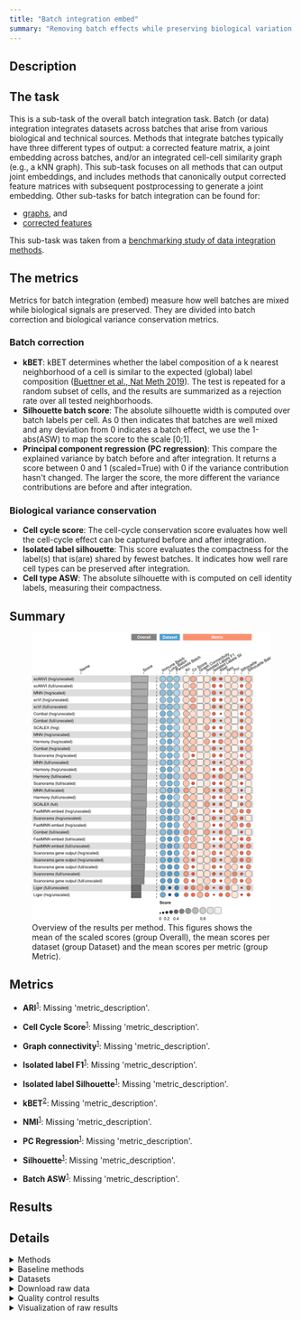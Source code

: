 ```yaml
---
title: "Batch integration embed"
summary: "Removing batch effects while preserving biological variation (embedding output)"
---
```


<script src="index_files/libs/htmlwidgets-1.5.4/htmlwidgets.js"></script>
<link href="index_files/libs/datatables-css-0.0.0/datatables-crosstalk.css" rel="stylesheet" />
<script src="index_files/libs/datatables-binding-0.25/datatables.js"></script>
<script src="index_files/libs/jquery-3.6.0/jquery-3.6.0.min.js"></script>
<link href="index_files/libs/dt-core-1.11.3/css/jquery.dataTables.min.css" rel="stylesheet" />
<link href="index_files/libs/dt-core-1.11.3/css/jquery.dataTables.extra.css" rel="stylesheet" />
<script src="index_files/libs/dt-core-1.11.3/js/jquery.dataTables.min.js"></script>
<link href="index_files/libs/dt-ext-select-1.11.3/css/select.dataTables.min.css" rel="stylesheet" />
<script src="index_files/libs/dt-ext-select-1.11.3/js/dataTables.select.min.js"></script>
<link href="index_files/libs/dt-ext-searchpanes-1.11.3/css/searchPanes.dataTables.min.css" rel="stylesheet" />
<script src="index_files/libs/dt-ext-searchpanes-1.11.3/js/dataTables.searchPanes.min.js"></script>
<script src="index_files/libs/jszip-1.11.3/jszip.min.js"></script>
<link href="index_files/libs/dt-ext-buttons-1.11.3/css/buttons.dataTables.min.css" rel="stylesheet" />
<script src="index_files/libs/dt-ext-buttons-1.11.3/js/dataTables.buttons.min.js"></script>
<script src="index_files/libs/dt-ext-buttons-1.11.3/js/buttons.html5.min.js"></script>
<script src="index_files/libs/dt-ext-buttons-1.11.3/js/buttons.colVis.min.js"></script>
<script src="index_files/libs/dt-ext-buttons-1.11.3/js/buttons.print.min.js"></script>
<link href="index_files/libs/crosstalk-1.2.0/css/crosstalk.min.css" rel="stylesheet" />
<script src="index_files/libs/crosstalk-1.2.0/js/crosstalk.min.js"></script>
<script src="index_files/libs/kePrint-0.0.1/kePrint.js"></script>
<link href="index_files/libs/lightable-0.0.1/lightable.css" rel="stylesheet" />


## Description

<!--- TODO: add links --->

## The task

This is a sub-task of the overall batch integration task. Batch (or data) integration
integrates datasets across batches that arise from various biological and technical
sources. Methods that integrate batches typically have three different types of output:
a corrected feature matrix, a joint embedding across batches, and/or an integrated
cell-cell similarity graph (e.g., a kNN graph). This sub-task focuses on all methods
that can output joint embeddings, and includes methods that canonically output corrected
feature matrices with subsequent postprocessing to generate a joint embedding. Other
sub-tasks for batch integration can be found for:

-   [graphs](../batch_integration_graph/), and
-   [corrected features](../batch_integration_features)

This sub-task was taken from a
[benchmarking study of data integration
methods](https://openproblems.bio/bibliography#luecken2022benchmarking).

## The metrics

Metrics for batch integration (embed) measure how well batches are mixed while
biological signals are preserved. They are divided into batch correction and biological
variance conservation metrics.

### Batch correction

-   **kBET**: kBET determines whether the label composition of a k nearest neighborhood of
    a cell is similar to the expected (global) label composition
    ([Buettner et al., Nat Meth 2019](https://openproblems.bio/bibliography#bttner2018test)).
    The test is repeated for a random subset of cells,
    and the results are summarized as a rejection rate over all tested neighborhoods.
-   **Silhouette batch score**: The absolute silhouette width is computed over batch
    labels per cell. As 0 then indicates that batches are well mixed and any deviation from
    0 indicates a batch effect, we use the 1-abs(ASW) to map the score to the scale \[0;1\].
-   **Principal component regression (PC regression)**: This compare the explained
    variance by batch before and after integration. It returns a score between 0 and 1
    (scaled=True) with 0 if the variance contribution hasn't changed. The larger the score,
    the more different the variance contributions are before and after integration.

### Biological variance conservation

-   **Cell cycle score**: The cell-cycle conservation score evaluates how well the
    cell-cycle effect can be captured before and after integration.
-   **Isolated label silhouette**: This score evaluates the compactness for the label(s)
    that is(are) shared by fewest batches. It indicates how well rare cell types can be
    preserved after integration.
-   **Cell type ASW**: The absolute silhouette with is computed on cell identity labels,
    measuring their compactness.

## Summary

<figure>
<img src="index.markdown_strict_files/figure-markdown_strict/summary-1.png" width="903" alt="Overview of the results per method. This figures shows the mean of the scaled scores (group Overall), the mean scores per dataset (group Dataset) and the mean scores per metric (group Metric)." />
<figcaption aria-hidden="true">Overview of the results per method. This figures shows the mean of the scaled scores (group Overall), the mean scores per dataset (group Dataset) and the mean scores per metric (group Metric).</figcaption>
</figure>

## Metrics

-   **ARI**<sup><a href="/bibliography#luecken2022benchmarking" target="_blank">1</a></sup>: Missing 'metric_description'.

<!-- -->

-   **Cell Cycle Score**<sup><a href="/bibliography#luecken2022benchmarking" target="_blank">1</a></sup>: Missing 'metric_description'.

<!-- -->

-   **Graph connectivity**<sup><a href="/bibliography#luecken2022benchmarking" target="_blank">1</a></sup>: Missing 'metric_description'.

<!-- -->

-   **Isolated label F1**<sup><a href="/bibliography#luecken2022benchmarking" target="_blank">1</a></sup>: Missing 'metric_description'.

<!-- -->

-   **Isolated label Silhouette**<sup><a href="/bibliography#luecken2022benchmarking" target="_blank">1</a></sup>: Missing 'metric_description'.

<!-- -->

-   **kBET**<sup><a href="/bibliography#bttner2018test" target="_blank">2</a></sup>: Missing 'metric_description'.

<!-- -->

-   **NMI**<sup><a href="/bibliography#luecken2022benchmarking" target="_blank">1</a></sup>: Missing 'metric_description'.

<!-- -->

-   **PC Regression**<sup><a href="/bibliography#luecken2022benchmarking" target="_blank">1</a></sup>: Missing 'metric_description'.

<!-- -->

-   **Silhouette**<sup><a href="/bibliography#luecken2022benchmarking" target="_blank">1</a></sup>: Missing 'metric_description'.

<!-- -->

-   **Batch ASW**<sup><a href="/bibliography#luecken2022benchmarking" target="_blank">1</a></sup>: Missing 'metric_description'.

## Results

<div id="htmlwidget-eb19fd07deb8d2f6ac2e" style="width:100%;height:auto;" class="datatables html-widget"></div>
<script type="application/json" data-for="htmlwidget-eb19fd07deb8d2f6ac2e">{"x":{"filter":"none","vertical":false,"extensions":["Select","SearchPanes","Buttons"],"caption":"<caption>Results table of the scores per method, dataset and metric (after scaling). Use the filters to make a custom subselection of methods and datasets. The \"Overall mean\" dataset is the mean value across all datasets.<\/caption>","data":[["MNN (hvg/scaled) <sup><a href=\"/bibliography#haghverdi2018batch\" target=\"_blank\">3<\/a><\/sup>","Harmony (hvg/unscaled) <sup><a href=\"/bibliography#korsunsky2019fast\" target=\"_blank\">4<\/a><\/sup>","Combat (hvg/unscaled) <sup><a href=\"/bibliography#hansen2012removing\" target=\"_blank\">5<\/a><\/sup>","SCALEX (hvg) <sup><a href=\"/bibliography#xiong2021online\" target=\"_blank\">6<\/a><\/sup>","Harmony (hvg/scaled) <sup><a href=\"/bibliography#korsunsky2019fast\" target=\"_blank\">4<\/a><\/sup>","Harmony (full/unscaled) <sup><a href=\"/bibliography#korsunsky2019fast\" target=\"_blank\">4<\/a><\/sup>","Combat (hvg/scaled) <sup><a href=\"/bibliography#hansen2012removing\" target=\"_blank\">5<\/a><\/sup>","Combat (full/unscaled) <sup><a href=\"/bibliography#hansen2012removing\" target=\"_blank\">5<\/a><\/sup>","MNN (hvg/unscaled) <sup><a href=\"/bibliography#haghverdi2018batch\" target=\"_blank\">3<\/a><\/sup>","scANVI (full/unscaled) <sup><a href=\"/bibliography#xu2021probabilistic\" target=\"_blank\">7<\/a><\/sup>","scVI (full/unscaled) <sup><a href=\"/bibliography#lopez2018deep\" target=\"_blank\">8<\/a><\/sup>","scANVI (hvg/unscaled) <sup><a href=\"/bibliography#xu2021probabilistic\" target=\"_blank\">7<\/a><\/sup>","Harmony (full/scaled) <sup><a href=\"/bibliography#korsunsky2019fast\" target=\"_blank\">4<\/a><\/sup>","scANVI (hvg/unscaled) <sup><a href=\"/bibliography#xu2021probabilistic\" target=\"_blank\">7<\/a><\/sup>","scVI (hvg/unscaled) <sup><a href=\"/bibliography#lopez2018deep\" target=\"_blank\">8<\/a><\/sup>","scANVI (hvg/unscaled) <sup><a href=\"/bibliography#xu2021probabilistic\" target=\"_blank\">7<\/a><\/sup>","scANVI (full/unscaled) <sup><a href=\"/bibliography#xu2021probabilistic\" target=\"_blank\">7<\/a><\/sup>","MNN (full/unscaled) <sup><a href=\"/bibliography#haghverdi2018batch\" target=\"_blank\">3<\/a><\/sup>","MNN (full/scaled) <sup><a href=\"/bibliography#haghverdi2018batch\" target=\"_blank\">3<\/a><\/sup>","Scanorama (hvg/scaled) <sup><a href=\"/bibliography#hie2019efficient\" target=\"_blank\">9<\/a><\/sup>","scANVI (full/unscaled) <sup><a href=\"/bibliography#xu2021probabilistic\" target=\"_blank\">7<\/a><\/sup>","MNN (hvg/scaled) <sup><a href=\"/bibliography#haghverdi2018batch\" target=\"_blank\">3<\/a><\/sup>","SCALEX (full) <sup><a href=\"/bibliography#xiong2021online\" target=\"_blank\">6<\/a><\/sup>","scANVI (hvg/unscaled) <sup><a href=\"/bibliography#xu2021probabilistic\" target=\"_blank\">7<\/a><\/sup>","scVI (hvg/unscaled) <sup><a href=\"/bibliography#lopez2018deep\" target=\"_blank\">8<\/a><\/sup>","scVI (hvg/unscaled) <sup><a href=\"/bibliography#lopez2018deep\" target=\"_blank\">8<\/a><\/sup>","scVI (full/unscaled) <sup><a href=\"/bibliography#lopez2018deep\" target=\"_blank\">8<\/a><\/sup>","Combat (hvg/unscaled) <sup><a href=\"/bibliography#hansen2012removing\" target=\"_blank\">5<\/a><\/sup>","scANVI (full/unscaled) <sup><a href=\"/bibliography#xu2021probabilistic\" target=\"_blank\">7<\/a><\/sup>","Combat (full/unscaled) <sup><a href=\"/bibliography#hansen2012removing\" target=\"_blank\">5<\/a><\/sup>","Scanorama (full/scaled) <sup><a href=\"/bibliography#hie2019efficient\" target=\"_blank\">9<\/a><\/sup>","SCALEX (hvg) <sup><a href=\"/bibliography#xiong2021online\" target=\"_blank\">6<\/a><\/sup>","Scanorama (hvg/scaled) <sup><a href=\"/bibliography#hie2019efficient\" target=\"_blank\">9<\/a><\/sup>","MNN (hvg/unscaled) <sup><a href=\"/bibliography#haghverdi2018batch\" target=\"_blank\">3<\/a><\/sup>","MNN (full/unscaled) <sup><a href=\"/bibliography#haghverdi2018batch\" target=\"_blank\">3<\/a><\/sup>","MNN (hvg/unscaled) <sup><a href=\"/bibliography#haghverdi2018batch\" target=\"_blank\">3<\/a><\/sup>","Scanorama (hvg/scaled) <sup><a href=\"/bibliography#hie2019efficient\" target=\"_blank\">9<\/a><\/sup>","Harmony (full/scaled) <sup><a href=\"/bibliography#korsunsky2019fast\" target=\"_blank\">4<\/a><\/sup>","Harmony (hvg/scaled) <sup><a href=\"/bibliography#korsunsky2019fast\" target=\"_blank\">4<\/a><\/sup>","scVI (full/unscaled) <sup><a href=\"/bibliography#lopez2018deep\" target=\"_blank\">8<\/a><\/sup>","Scanorama (hvg/unscaled) <sup><a href=\"/bibliography#hie2019efficient\" target=\"_blank\">9<\/a><\/sup>","MNN (hvg/scaled) <sup><a href=\"/bibliography#haghverdi2018batch\" target=\"_blank\">3<\/a><\/sup>","Harmony (hvg/scaled) <sup><a href=\"/bibliography#korsunsky2019fast\" target=\"_blank\">4<\/a><\/sup>","Combat (hvg/scaled) <sup><a href=\"/bibliography#hansen2012removing\" target=\"_blank\">5<\/a><\/sup>","FastMNN embed (hvg/unscaled) <sup><a href=\"/bibliography#lun2019fastmnn\" target=\"_blank\">10<\/a><\/sup>","MNN (full/unscaled) <sup><a href=\"/bibliography#haghverdi2018batch\" target=\"_blank\">3<\/a><\/sup>","Harmony (hvg/unscaled) <sup><a href=\"/bibliography#korsunsky2019fast\" target=\"_blank\">4<\/a><\/sup>","scVI (hvg/unscaled) <sup><a href=\"/bibliography#lopez2018deep\" target=\"_blank\">8<\/a><\/sup>","Combat (full/unscaled) <sup><a href=\"/bibliography#hansen2012removing\" target=\"_blank\">5<\/a><\/sup>","FastMNN embed (hvg/scaled) <sup><a href=\"/bibliography#lun2019fastmnn\" target=\"_blank\">10<\/a><\/sup>","Scanorama (full/scaled) <sup><a href=\"/bibliography#hie2019efficient\" target=\"_blank\">9<\/a><\/sup>","Combat (full/scaled) <sup><a href=\"/bibliography#hansen2012removing\" target=\"_blank\">5<\/a><\/sup>","Scanorama (full/scaled) <sup><a href=\"/bibliography#hie2019efficient\" target=\"_blank\">9<\/a><\/sup>","Harmony (full/scaled) <sup><a href=\"/bibliography#korsunsky2019fast\" target=\"_blank\">4<\/a><\/sup>","scVI (full/unscaled) <sup><a href=\"/bibliography#lopez2018deep\" target=\"_blank\">8<\/a><\/sup>","Combat (hvg/unscaled) <sup><a href=\"/bibliography#hansen2012removing\" target=\"_blank\">5<\/a><\/sup>","MNN (full/scaled) <sup><a href=\"/bibliography#haghverdi2018batch\" target=\"_blank\">3<\/a><\/sup>","FastMNN embed (hvg/unscaled) <sup><a href=\"/bibliography#lun2019fastmnn\" target=\"_blank\">10<\/a><\/sup>","SCALEX (hvg) <sup><a href=\"/bibliography#xiong2021online\" target=\"_blank\">6<\/a><\/sup>","Scanorama (hvg/scaled) <sup><a href=\"/bibliography#hie2019efficient\" target=\"_blank\">9<\/a><\/sup>","FastMNN embed (full/scaled) <sup><a href=\"/bibliography#lun2019fastmnn\" target=\"_blank\">10<\/a><\/sup>","Harmony (full/unscaled) <sup><a href=\"/bibliography#korsunsky2019fast\" target=\"_blank\">4<\/a><\/sup>","SCALEX (full) <sup><a href=\"/bibliography#xiong2021online\" target=\"_blank\">6<\/a><\/sup>","FastMNN embed (full/unscaled) <sup><a href=\"/bibliography#lun2019fastmnn\" target=\"_blank\">10<\/a><\/sup>","Combat (hvg/scaled) <sup><a href=\"/bibliography#hansen2012removing\" target=\"_blank\">5<\/a><\/sup>","Scanorama (hvg/unscaled) <sup><a href=\"/bibliography#hie2019efficient\" target=\"_blank\">9<\/a><\/sup>","Scanorama (full/scaled) <sup><a href=\"/bibliography#hie2019efficient\" target=\"_blank\">9<\/a><\/sup>","SCALEX (full) <sup><a href=\"/bibliography#xiong2021online\" target=\"_blank\">6<\/a><\/sup>","Combat (full/unscaled) <sup><a href=\"/bibliography#hansen2012removing\" target=\"_blank\">5<\/a><\/sup>","FastMNN embed (hvg/scaled) <sup><a href=\"/bibliography#lun2019fastmnn\" target=\"_blank\">10<\/a><\/sup>","MNN (full/scaled) <sup><a href=\"/bibliography#haghverdi2018batch\" target=\"_blank\">3<\/a><\/sup>","MNN (hvg/scaled) <sup><a href=\"/bibliography#haghverdi2018batch\" target=\"_blank\">3<\/a><\/sup>","Combat (hvg/unscaled) <sup><a href=\"/bibliography#hansen2012removing\" target=\"_blank\">5<\/a><\/sup>","Scanorama gene output (hvg/scaled) <sup><a href=\"/bibliography#hie2019efficient\" target=\"_blank\">9<\/a><\/sup>","SCALEX (hvg) <sup><a href=\"/bibliography#xiong2021online\" target=\"_blank\">6<\/a><\/sup>","FastMNN embed (hvg/unscaled) <sup><a href=\"/bibliography#lun2019fastmnn\" target=\"_blank\">10<\/a><\/sup>","Combat (hvg/scaled) <sup><a href=\"/bibliography#hansen2012removing\" target=\"_blank\">5<\/a><\/sup>","Scanorama gene output (hvg/scaled) <sup><a href=\"/bibliography#hie2019efficient\" target=\"_blank\">9<\/a><\/sup>","Scanorama (hvg/unscaled) <sup><a href=\"/bibliography#hie2019efficient\" target=\"_blank\">9<\/a><\/sup>","MNN (hvg/unscaled) <sup><a href=\"/bibliography#haghverdi2018batch\" target=\"_blank\">3<\/a><\/sup>","FastMNN embed (hvg/scaled) <sup><a href=\"/bibliography#lun2019fastmnn\" target=\"_blank\">10<\/a><\/sup>","MNN (full/unscaled) <sup><a href=\"/bibliography#haghverdi2018batch\" target=\"_blank\">3<\/a><\/sup>","Harmony (hvg/unscaled) <sup><a href=\"/bibliography#korsunsky2019fast\" target=\"_blank\">4<\/a><\/sup>","Combat (full/scaled) <sup><a href=\"/bibliography#hansen2012removing\" target=\"_blank\">5<\/a><\/sup>","FastMNN embed (full/scaled) <sup><a href=\"/bibliography#lun2019fastmnn\" target=\"_blank\">10<\/a><\/sup>","FastMNN embed (full/unscaled) <sup><a href=\"/bibliography#lun2019fastmnn\" target=\"_blank\">10<\/a><\/sup>","MNN (full/scaled) <sup><a href=\"/bibliography#haghverdi2018batch\" target=\"_blank\">3<\/a><\/sup>","Scanorama gene output (full/scaled) <sup><a href=\"/bibliography#hie2019efficient\" target=\"_blank\">9<\/a><\/sup>","Scanorama gene output (hvg/unscaled) <sup><a href=\"/bibliography#hie2019efficient\" target=\"_blank\">9<\/a><\/sup>","Harmony (hvg/unscaled) <sup><a href=\"/bibliography#korsunsky2019fast\" target=\"_blank\">4<\/a><\/sup>","Combat (full/scaled) <sup><a href=\"/bibliography#hansen2012removing\" target=\"_blank\">5<\/a><\/sup>","SCALEX (full) <sup><a href=\"/bibliography#xiong2021online\" target=\"_blank\">6<\/a><\/sup>","FastMNN embed (full/scaled) <sup><a href=\"/bibliography#lun2019fastmnn\" target=\"_blank\">10<\/a><\/sup>","FastMNN embed (full/unscaled) <sup><a href=\"/bibliography#lun2019fastmnn\" target=\"_blank\">10<\/a><\/sup>","Scanorama gene output (hvg/scaled) <sup><a href=\"/bibliography#hie2019efficient\" target=\"_blank\">9<\/a><\/sup>","Scanorama gene output (hvg/unscaled) <sup><a href=\"/bibliography#hie2019efficient\" target=\"_blank\">9<\/a><\/sup>","Harmony (full/unscaled) <sup><a href=\"/bibliography#korsunsky2019fast\" target=\"_blank\">4<\/a><\/sup>","Harmony (full/unscaled) <sup><a href=\"/bibliography#korsunsky2019fast\" target=\"_blank\">4<\/a><\/sup>","Liger (hvg/unscaled) <sup><a href=\"/bibliography#welch2019single\" target=\"_blank\">11<\/a><\/sup>","Combat (full/scaled) <sup><a href=\"/bibliography#hansen2012removing\" target=\"_blank\">5<\/a><\/sup>","Scanorama (full/unscaled) <sup><a href=\"/bibliography#hie2019efficient\" target=\"_blank\">9<\/a><\/sup>","Harmony (hvg/scaled) <sup><a href=\"/bibliography#korsunsky2019fast\" target=\"_blank\">4<\/a><\/sup>","Harmony (full/scaled) <sup><a href=\"/bibliography#korsunsky2019fast\" target=\"_blank\">4<\/a><\/sup>","Scanorama gene output (full/scaled) <sup><a href=\"/bibliography#hie2019efficient\" target=\"_blank\">9<\/a><\/sup>","Scanorama gene output (hvg/unscaled) <sup><a href=\"/bibliography#hie2019efficient\" target=\"_blank\">9<\/a><\/sup>","Scanorama gene output (full/scaled) <sup><a href=\"/bibliography#hie2019efficient\" target=\"_blank\">9<\/a><\/sup>","FastMNN embed (hvg/unscaled) <sup><a href=\"/bibliography#lun2019fastmnn\" target=\"_blank\">10<\/a><\/sup>","FastMNN embed (hvg/scaled) <sup><a href=\"/bibliography#lun2019fastmnn\" target=\"_blank\">10<\/a><\/sup>","Scanorama (hvg/unscaled) <sup><a href=\"/bibliography#hie2019efficient\" target=\"_blank\">9<\/a><\/sup>","Scanorama (full/unscaled) <sup><a href=\"/bibliography#hie2019efficient\" target=\"_blank\">9<\/a><\/sup>","Scanorama (full/unscaled) <sup><a href=\"/bibliography#hie2019efficient\" target=\"_blank\">9<\/a><\/sup>","Scanorama gene output (full/unscaled) <sup><a href=\"/bibliography#hie2019efficient\" target=\"_blank\">9<\/a><\/sup>","Scanorama gene output (full/unscaled) <sup><a href=\"/bibliography#hie2019efficient\" target=\"_blank\">9<\/a><\/sup>","Scanorama gene output (full/unscaled) <sup><a href=\"/bibliography#hie2019efficient\" target=\"_blank\">9<\/a><\/sup>","Scanorama gene output (full/unscaled) <sup><a href=\"/bibliography#hie2019efficient\" target=\"_blank\">9<\/a><\/sup>","FastMNN embed (full/unscaled) <sup><a href=\"/bibliography#lun2019fastmnn\" target=\"_blank\">10<\/a><\/sup>","FastMNN embed (full/scaled) <sup><a href=\"/bibliography#lun2019fastmnn\" target=\"_blank\">10<\/a><\/sup>","Scanorama (full/unscaled) <sup><a href=\"/bibliography#hie2019efficient\" target=\"_blank\">9<\/a><\/sup>","Scanorama gene output (full/scaled) <sup><a href=\"/bibliography#hie2019efficient\" target=\"_blank\">9<\/a><\/sup>","Scanorama gene output (hvg/scaled) <sup><a href=\"/bibliography#hie2019efficient\" target=\"_blank\">9<\/a><\/sup>","Scanorama gene output (hvg/unscaled) <sup><a href=\"/bibliography#hie2019efficient\" target=\"_blank\">9<\/a><\/sup>","Liger (full/unscaled) <sup><a href=\"/bibliography#welch2019single\" target=\"_blank\">11<\/a><\/sup>","Liger (full/unscaled) <sup><a href=\"/bibliography#welch2019single\" target=\"_blank\">11<\/a><\/sup>","Liger (hvg/unscaled) <sup><a href=\"/bibliography#welch2019single\" target=\"_blank\">11<\/a><\/sup>","Liger (hvg/unscaled) <sup><a href=\"/bibliography#welch2019single\" target=\"_blank\">11<\/a><\/sup>","Liger (full/unscaled) <sup><a href=\"/bibliography#welch2019single\" target=\"_blank\">11<\/a><\/sup>","Liger (full/unscaled) <sup><a href=\"/bibliography#welch2019single\" target=\"_blank\">11<\/a><\/sup>","Liger (hvg/unscaled) <sup><a href=\"/bibliography#welch2019single\" target=\"_blank\">11<\/a><\/sup>"],["Pancreas (by batch) <sup><a href=\"/bibliography#luecken2022benchmarking\" target=\"_blank\">1<\/a><\/sup>","Pancreas (by batch) <sup><a href=\"/bibliography#luecken2022benchmarking\" target=\"_blank\">1<\/a><\/sup>","Pancreas (by batch) <sup><a href=\"/bibliography#luecken2022benchmarking\" target=\"_blank\">1<\/a><\/sup>","Pancreas (by batch) <sup><a href=\"/bibliography#luecken2022benchmarking\" target=\"_blank\">1<\/a><\/sup>","Pancreas (by batch) <sup><a href=\"/bibliography#luecken2022benchmarking\" target=\"_blank\">1<\/a><\/sup>","Pancreas (by batch) <sup><a href=\"/bibliography#luecken2022benchmarking\" target=\"_blank\">1<\/a><\/sup>","Pancreas (by batch) <sup><a href=\"/bibliography#luecken2022benchmarking\" target=\"_blank\">1<\/a><\/sup>","Pancreas (by batch) <sup><a href=\"/bibliography#luecken2022benchmarking\" target=\"_blank\">1<\/a><\/sup>","Pancreas (by batch) <sup><a href=\"/bibliography#luecken2022benchmarking\" target=\"_blank\">1<\/a><\/sup>","Pancreas (by batch) <sup><a href=\"/bibliography#luecken2022benchmarking\" target=\"_blank\">1<\/a><\/sup>","Pancreas (by batch) <sup><a href=\"/bibliography#luecken2022benchmarking\" target=\"_blank\">1<\/a><\/sup>","Pancreas (by batch) <sup><a href=\"/bibliography#luecken2022benchmarking\" target=\"_blank\">1<\/a><\/sup>","Pancreas (by batch) <sup><a href=\"/bibliography#luecken2022benchmarking\" target=\"_blank\">1<\/a><\/sup>","Immune (by batch) <sup><a href=\"/bibliography#luecken2022benchmarking\" target=\"_blank\">1<\/a><\/sup>","Pancreas (by batch) <sup><a href=\"/bibliography#luecken2022benchmarking\" target=\"_blank\">1<\/a><\/sup>","Overall mean","Overall mean","Pancreas (by batch) <sup><a href=\"/bibliography#luecken2022benchmarking\" target=\"_blank\">1<\/a><\/sup>","Immune (by batch) <sup><a href=\"/bibliography#luecken2022benchmarking\" target=\"_blank\">1<\/a><\/sup>","Pancreas (by batch) <sup><a href=\"/bibliography#luecken2022benchmarking\" target=\"_blank\">1<\/a><\/sup>","Immune (by batch) <sup><a href=\"/bibliography#luecken2022benchmarking\" target=\"_blank\">1<\/a><\/sup>","Overall mean","Pancreas (by batch) <sup><a href=\"/bibliography#luecken2022benchmarking\" target=\"_blank\">1<\/a><\/sup>","Lung (Viera Braga et al.) <sup><a href=\"/bibliography#luecken2022benchmarking\" target=\"_blank\">1<\/a><\/sup>","Immune (by batch) <sup><a href=\"/bibliography#luecken2022benchmarking\" target=\"_blank\">1<\/a><\/sup>","Overall mean","Overall mean","Overall mean","Lung (Viera Braga et al.) <sup><a href=\"/bibliography#luecken2022benchmarking\" target=\"_blank\">1<\/a><\/sup>","Overall mean","Pancreas (by batch) <sup><a href=\"/bibliography#luecken2022benchmarking\" target=\"_blank\">1<\/a><\/sup>","Overall mean","Immune (by batch) <sup><a href=\"/bibliography#luecken2022benchmarking\" target=\"_blank\">1<\/a><\/sup>","Overall mean","Immune (by batch) <sup><a href=\"/bibliography#luecken2022benchmarking\" target=\"_blank\">1<\/a><\/sup>","Immune (by batch) <sup><a href=\"/bibliography#luecken2022benchmarking\" target=\"_blank\">1<\/a><\/sup>","Overall mean","Immune (by batch) <sup><a href=\"/bibliography#luecken2022benchmarking\" target=\"_blank\">1<\/a><\/sup>","Immune (by batch) <sup><a href=\"/bibliography#luecken2022benchmarking\" target=\"_blank\">1<\/a><\/sup>","Immune (by batch) <sup><a href=\"/bibliography#luecken2022benchmarking\" target=\"_blank\">1<\/a><\/sup>","Pancreas (by batch) <sup><a href=\"/bibliography#luecken2022benchmarking\" target=\"_blank\">1<\/a><\/sup>","Immune (by batch) <sup><a href=\"/bibliography#luecken2022benchmarking\" target=\"_blank\">1<\/a><\/sup>","Overall mean","Overall mean","Pancreas (by batch) <sup><a href=\"/bibliography#luecken2022benchmarking\" target=\"_blank\">1<\/a><\/sup>","Overall mean","Overall mean","Lung (Viera Braga et al.) <sup><a href=\"/bibliography#luecken2022benchmarking\" target=\"_blank\">1<\/a><\/sup>","Lung (Viera Braga et al.) <sup><a href=\"/bibliography#luecken2022benchmarking\" target=\"_blank\">1<\/a><\/sup>","Pancreas (by batch) <sup><a href=\"/bibliography#luecken2022benchmarking\" target=\"_blank\">1<\/a><\/sup>","Immune (by batch) <sup><a href=\"/bibliography#luecken2022benchmarking\" target=\"_blank\">1<\/a><\/sup>","Immune (by batch) <sup><a href=\"/bibliography#luecken2022benchmarking\" target=\"_blank\">1<\/a><\/sup>","Overall mean","Overall mean","Lung (Viera Braga et al.) <sup><a href=\"/bibliography#luecken2022benchmarking\" target=\"_blank\">1<\/a><\/sup>","Lung (Viera Braga et al.) <sup><a href=\"/bibliography#luecken2022benchmarking\" target=\"_blank\">1<\/a><\/sup>","Overall mean","Immune (by batch) <sup><a href=\"/bibliography#luecken2022benchmarking\" target=\"_blank\">1<\/a><\/sup>","Immune (by batch) <sup><a href=\"/bibliography#luecken2022benchmarking\" target=\"_blank\">1<\/a><\/sup>","Lung (Viera Braga et al.) <sup><a href=\"/bibliography#luecken2022benchmarking\" target=\"_blank\">1<\/a><\/sup>","Pancreas (by batch) <sup><a href=\"/bibliography#luecken2022benchmarking\" target=\"_blank\">1<\/a><\/sup>","Overall mean","Overall mean","Pancreas (by batch) <sup><a href=\"/bibliography#luecken2022benchmarking\" target=\"_blank\">1<\/a><\/sup>","Immune (by batch) <sup><a href=\"/bibliography#luecken2022benchmarking\" target=\"_blank\">1<\/a><\/sup>","Immune (by batch) <sup><a href=\"/bibliography#luecken2022benchmarking\" target=\"_blank\">1<\/a><\/sup>","Lung (Viera Braga et al.) <sup><a href=\"/bibliography#luecken2022benchmarking\" target=\"_blank\">1<\/a><\/sup>","Immune (by batch) <sup><a href=\"/bibliography#luecken2022benchmarking\" target=\"_blank\">1<\/a><\/sup>","Immune (by batch) <sup><a href=\"/bibliography#luecken2022benchmarking\" target=\"_blank\">1<\/a><\/sup>","Immune (by batch) <sup><a href=\"/bibliography#luecken2022benchmarking\" target=\"_blank\">1<\/a><\/sup>","Pancreas (by batch) <sup><a href=\"/bibliography#luecken2022benchmarking\" target=\"_blank\">1<\/a><\/sup>","Lung (Viera Braga et al.) <sup><a href=\"/bibliography#luecken2022benchmarking\" target=\"_blank\">1<\/a><\/sup>","Immune (by batch) <sup><a href=\"/bibliography#luecken2022benchmarking\" target=\"_blank\">1<\/a><\/sup>","Immune (by batch) <sup><a href=\"/bibliography#luecken2022benchmarking\" target=\"_blank\">1<\/a><\/sup>","Lung (Viera Braga et al.) <sup><a href=\"/bibliography#luecken2022benchmarking\" target=\"_blank\">1<\/a><\/sup>","Overall mean","Lung (Viera Braga et al.) <sup><a href=\"/bibliography#luecken2022benchmarking\" target=\"_blank\">1<\/a><\/sup>","Pancreas (by batch) <sup><a href=\"/bibliography#luecken2022benchmarking\" target=\"_blank\">1<\/a><\/sup>","Overall mean","Lung (Viera Braga et al.) <sup><a href=\"/bibliography#luecken2022benchmarking\" target=\"_blank\">1<\/a><\/sup>","Overall mean","Lung (Viera Braga et al.) <sup><a href=\"/bibliography#luecken2022benchmarking\" target=\"_blank\">1<\/a><\/sup>","Immune (by batch) <sup><a href=\"/bibliography#luecken2022benchmarking\" target=\"_blank\">1<\/a><\/sup>","Overall mean","Immune (by batch) <sup><a href=\"/bibliography#luecken2022benchmarking\" target=\"_blank\">1<\/a><\/sup>","Immune (by batch) <sup><a href=\"/bibliography#luecken2022benchmarking\" target=\"_blank\">1<\/a><\/sup>","Lung (Viera Braga et al.) <sup><a href=\"/bibliography#luecken2022benchmarking\" target=\"_blank\">1<\/a><\/sup>","Immune (by batch) <sup><a href=\"/bibliography#luecken2022benchmarking\" target=\"_blank\">1<\/a><\/sup>","Immune (by batch) <sup><a href=\"/bibliography#luecken2022benchmarking\" target=\"_blank\">1<\/a><\/sup>","Lung (Viera Braga et al.) <sup><a href=\"/bibliography#luecken2022benchmarking\" target=\"_blank\">1<\/a><\/sup>","Lung (Viera Braga et al.) <sup><a href=\"/bibliography#luecken2022benchmarking\" target=\"_blank\">1<\/a><\/sup>","Lung (Viera Braga et al.) <sup><a href=\"/bibliography#luecken2022benchmarking\" target=\"_blank\">1<\/a><\/sup>","Overall mean","Overall mean","Overall mean","Pancreas (by batch) <sup><a href=\"/bibliography#luecken2022benchmarking\" target=\"_blank\">1<\/a><\/sup>","Immune (by batch) <sup><a href=\"/bibliography#luecken2022benchmarking\" target=\"_blank\">1<\/a><\/sup>","Lung (Viera Braga et al.) <sup><a href=\"/bibliography#luecken2022benchmarking\" target=\"_blank\">1<\/a><\/sup>","Immune (by batch) <sup><a href=\"/bibliography#luecken2022benchmarking\" target=\"_blank\">1<\/a><\/sup>","Pancreas (by batch) <sup><a href=\"/bibliography#luecken2022benchmarking\" target=\"_blank\">1<\/a><\/sup>","Immune (by batch) <sup><a href=\"/bibliography#luecken2022benchmarking\" target=\"_blank\">1<\/a><\/sup>","Lung (Viera Braga et al.) <sup><a href=\"/bibliography#luecken2022benchmarking\" target=\"_blank\">1<\/a><\/sup>","Lung (Viera Braga et al.) <sup><a href=\"/bibliography#luecken2022benchmarking\" target=\"_blank\">1<\/a><\/sup>","Pancreas (by batch) <sup><a href=\"/bibliography#luecken2022benchmarking\" target=\"_blank\">1<\/a><\/sup>","Overall mean","Overall mean","Lung (Viera Braga et al.) <sup><a href=\"/bibliography#luecken2022benchmarking\" target=\"_blank\">1<\/a><\/sup>","Lung (Viera Braga et al.) <sup><a href=\"/bibliography#luecken2022benchmarking\" target=\"_blank\">1<\/a><\/sup>","Lung (Viera Braga et al.) <sup><a href=\"/bibliography#luecken2022benchmarking\" target=\"_blank\">1<\/a><\/sup>","Pancreas (by batch) <sup><a href=\"/bibliography#luecken2022benchmarking\" target=\"_blank\">1<\/a><\/sup>","Overall mean","Immune (by batch) <sup><a href=\"/bibliography#luecken2022benchmarking\" target=\"_blank\">1<\/a><\/sup>","Pancreas (by batch) <sup><a href=\"/bibliography#luecken2022benchmarking\" target=\"_blank\">1<\/a><\/sup>","Overall mean","Lung (Viera Braga et al.) <sup><a href=\"/bibliography#luecken2022benchmarking\" target=\"_blank\">1<\/a><\/sup>","Lung (Viera Braga et al.) <sup><a href=\"/bibliography#luecken2022benchmarking\" target=\"_blank\">1<\/a><\/sup>","Lung (Viera Braga et al.) <sup><a href=\"/bibliography#luecken2022benchmarking\" target=\"_blank\">1<\/a><\/sup>","Lung (Viera Braga et al.) <sup><a href=\"/bibliography#luecken2022benchmarking\" target=\"_blank\">1<\/a><\/sup>","Lung (Viera Braga et al.) <sup><a href=\"/bibliography#luecken2022benchmarking\" target=\"_blank\">1<\/a><\/sup>","Lung (Viera Braga et al.) <sup><a href=\"/bibliography#luecken2022benchmarking\" target=\"_blank\">1<\/a><\/sup>","Lung (Viera Braga et al.) <sup><a href=\"/bibliography#luecken2022benchmarking\" target=\"_blank\">1<\/a><\/sup>","Immune (by batch) <sup><a href=\"/bibliography#luecken2022benchmarking\" target=\"_blank\">1<\/a><\/sup>","Pancreas (by batch) <sup><a href=\"/bibliography#luecken2022benchmarking\" target=\"_blank\">1<\/a><\/sup>","Pancreas (by batch) <sup><a href=\"/bibliography#luecken2022benchmarking\" target=\"_blank\">1<\/a><\/sup>","Overall mean","Overall mean","Lung (Viera Braga et al.) <sup><a href=\"/bibliography#luecken2022benchmarking\" target=\"_blank\">1<\/a><\/sup>","Lung (Viera Braga et al.) <sup><a href=\"/bibliography#luecken2022benchmarking\" target=\"_blank\">1<\/a><\/sup>"],[0.734464982678824,0.730973327318309,0.723317087859757,0.715379908583824,0.711276831785602,0.705953399544799,0.700325907876176,0.697193685873383,0.691055413074358,0.685863522249728,0.684421488916046,0.674404867300346,0.673830728049357,0.66521925863068,0.663200410032387,0.66269149590905,0.661470413425389,0.659356073336674,0.658922840302805,0.65813093072789,0.656895099643961,0.654145283547515,0.65298094161128,0.648450361796125,0.646590889769178,0.644790561196927,0.644545475713785,0.643675966915002,0.641652618382478,0.640412050527007,0.63905261396819,0.63846613331031,0.638011256148796,0.637403042110338,0.63693470945773,0.636895935693803,0.635103593461056,0.634687500605162,0.634461231547165,0.634441843132027,0.633837274856405,0.631539316424537,0.631338256862265,0.629878745670483,0.629079815796164,0.625860276720631,0.625606201826906,0.624580383789216,0.624252247259325,0.621898103360152,0.621838898980088,0.620631786158113,0.620274457568906,0.617467119007737,0.614773095093281,0.613044933548786,0.610282944503018,0.609320814206298,0.609194699641564,0.609168593506481,0.605122633461462,0.604864885850299,0.604345284083228,0.601995949929392,0.601851879905973,0.600149625143987,0.599931859758441,0.599815182088082,0.599790218448313,0.598973215997484,0.59692378880679,0.596431551539184,0.594665879336464,0.592736658451114,0.590823791705542,0.590477164049004,0.587458449229299,0.587215710499461,0.587160861570191,0.584257777562854,0.583249257559305,0.581290047367489,0.579098642921534,0.578541400746984,0.576966275605061,0.576678422877335,0.575002204399459,0.570799282433946,0.569337490505156,0.566746635240874,0.565796019803235,0.560239728550323,0.559216528696631,0.558115645355504,0.557466822775682,0.556837152037956,0.55525955245178,0.553381705554317,0.550403228820348,0.549196396279602,0.54871361735432,0.54827670725403,0.543883128368692,0.536471291679574,0.535943905893783,0.533819783299796,0.533030862144549,0.528876453320278,0.52749568471018,0.524825020613293,0.522883075583268,0.517164896195355,0.5166531333304,0.51155389456494,0.500843654169065,0.495672563259785,0.495560677023371,0.495110588782189,0.494188775785868,0.492448099376473,0.481657075138235,0.476962363199126,0.437528944319078,0.396579603391852,0.386584920180454,0.384769037968418,0.239815806387052,0.212771928329162],[0.944672472869337,0.944862302606786,0.94473918300727,0.94085882613047,0.906352445433889,0.921464872406478,0.947563851121128,0.948391533530283,0.847379211580501,0.948528230587909,0.944755905866215,0.953607381695707,0.825748684789987,0.88478116106441,0.948467330175804,0.870061863279057,0.844060189300444,0.841934529798763,0.716797130917608,0.951688048552885,0.879092602975888,0.761012996583364,0.918524188888973,0.771797047077053,0.815365408763053,0.778747169883637,0.775768059576212,0.67557880626723,0.704559734337535,0.727164895313356,0.895731958293581,0.755500437438112,0.786759132612156,0.68455002423072,0.752089207017922,0.705399821036919,0.768243716915448,0.733474183924931,0.724791103945989,0.79341851608796,0.95801899722846,0.779657297888281,0.70478983628771,0.69106258565092,0.847790769104394,0.695375838266864,0.744158236175549,0.572408770712054,0.505736056862653,0.795588914892634,0.755212839539875,0.703681744808073,0.723484611657559,0.653293100988367,0.589129756774459,0.454368115328167,0.550254219388904,0.75733675738548,0.724034759415285,0.566283969581303,0.881727249465636,0.64201069867943,0.731240382090467,0.883678801250449,0.660005453189578,0.783482091320206,0.519509037139221,0.694008325462973,0.727367095547131,0.6929106943581,0.516719171401782,0.558709218992475,0.627629120466251,0.807507456588736,0.60160772676858,0.73833512463268,0.465618452642053,0.771385405495706,0.75890851397731,0.50087104007474,0.67827892918064,0.492103777983908,0.754084560117209,0.530285382356188,0.494136957336743,0.493609490868021,0.417246355847323,0.69785462320298,0.748155428709898,0.533527845802654,0.495083256381457,0.581188631919457,0.626371750956162,0.626288001603662,0.681135326042619,0.656625849598894,0.561830970745366,0.442736252886446,0.695146701799992,0.392091145879036,0.513116870340316,0.483225959483251,0.400656434250184,0.646192977855237,0.633135860916209,0.592310046061755,0.609877847408167,0.546337178291187,0.535224453383264,0.572868752570893,0.521973133411054,0.444995911127044,0.539925591607758,0.504378374154517,0.52821361972875,0.501575712692517,0.503251046066106,0.479933777321953,0.432882537127049,0.464513116043414,0.494626304439836,0.506483640130634,0.364896626237234,0.375610859062809,0.386072609661556,0.307738238594321,0.0518344494150957,0.0874602681218676],[0.901750726552764,0.870285545465374,0.866848216812791,0.740366530101996,0.690020335814179,0.724016107857782,0.68201856129094,0.589348805493592,0.848470153176507,0.616125373719962,0.621403568692003,0.451346320554139,0.482259159709137,0.681459001029351,0.418440930200373,0.605153471625509,0.626851128465082,0.554795778788605,0.867798888387881,0.066709092441404,0.73739805582484,0.6928796283482,0.646219105012792,0.682655093293037,0.676450207445571,0.577017217585576,0.583542092306615,0.82577894562022,0.527029955850443,0.708906464717986,0.0578868652479592,0.793982551514378,0.434185299854071,0.790399708185087,0.812746135290716,0.747203033395215,0.247273811121094,0.903382796186888,0.794567971827642,0.644167842336648,0.0730168208679176,0.632886700477335,0.726870315212902,0.676659660444769,0.652456656145838,0.716673341844248,0.79120219319856,0.636160515110782,0.800001151404051,0.652457097801246,0.448335944897817,0.792154542328256,0.247476780885511,0.628541412791547,0.485054865891194,0.75606727207506,0.777166196489602,0.74035483108862,0.784187780992617,0.240927041067806,0.351037624408859,0.734243388312432,0.676027984108481,0.351037366915296,0.770307251284399,0.42908272755471,0.236207532510757,0.76275289270655,0.737369437256315,0.740370902719101,0.666265840892965,0.544001458014501,0.854421347972808,0.42673581883976,0.85739334344852,0.735007603664378,0.577653168758967,0.072838019114397,0.264257296030022,0.775525937983538,0.735058946053997,0.782478111453424,0.685270941954254,0.62788327911253,0.907377896969668,0.907290309230002,0.797433860187959,0.455701105008931,0.385105937764573,0.818050092176052,0.623600384154233,0.619111954606102,0.645074842667047,0.644997721312535,0.253689464874421,0.0831473293947325,0.728927746889196,0.749786310190319,0.587896373572219,0.4678949108551,0.405332567477067,0.696022637996886,0.499982282478615,0.0399363690107862,0.256816011747091,0.236643756240259,0.812211323758677,0.812348837641645,0.29067233966744,0.0740368049321806,0.251059385016819,0.38900928613331,0.0966913392479413,0.264966836860929,0.309199885201536,0.676665487792308,0.676809006622613,0.273808782641208,0.21429379470106,0.261494556669105,0.302194768081967,0.614692916987384,0.451771612155627,0.269217206374964,0.340289323928827,0.396149684827299,0.121984525338887,0.163754391839297],[0.993094080858232,0.99218463314023,0.993749108345673,0.988444208457775,0.981602394738634,0.991585391804714,0.9940266594579,0.992064705915873,0.994109609223175,0.995097304331337,0.995854909414431,0.994735672477703,0.983365386053009,0.978582049561413,0.99474286991804,0.986611697650661,0.987192040640426,0.985711177233951,0.960509859344296,0.993000420825305,0.984088922694146,0.980224780526694,0.987654222922619,0.986517370912868,0.983817428378729,0.986548537316125,0.985456554967824,0.974605123227643,0.982389894895796,0.969354190314703,0.990741501664129,0.966597476979474,0.973982155223779,0.990847293412653,0.977091618758557,0.990614384918913,0.972019595380815,0.908548104749757,0.935654621710207,0.978840064475846,0.99351171581751,0.972431612281258,0.938347451708067,0.96828476336157,0.940050616324532,0.982782071279211,0.955792545191199,0.981085313651607,0.981218482676269,0.939873342276907,0.987413848289057,0.975601585524119,0.975264723779511,0.935540853689585,0.981674691013194,0.982041932118614,0.970357730175459,0.952103055687725,0.96201110916315,0.94907621009336,0.948517218119463,0.958061444914825,0.973792068389932,0.946276020406082,0.930002617532169,0.898278174606631,0.947638821385349,0.966509036990791,0.934779382351966,0.956287685675424,0.977666222741072,0.975148648440594,0.948024329218643,0.930046308365052,0.949337113317496,0.955222253090678,0.980825013094641,0.988161891399087,0.939702367956848,0.987817886095869,0.956662689263194,0.985543417845124,0.946504454131954,0.955414566168198,0.947324077443929,0.946363467914382,0.97289710844101,0.940135059047674,0.88572416872459,0.928688548301414,0.959017562730483,0.967212945256386,0.95590178786009,0.954951822168585,0.924275848149722,0.984230244683599,0.949819255209009,0.932779687730753,0.867600716217912,0.931624550249993,0.923432824427447,0.897785338675359,0.91470907026599,0.979439721051984,0.900460075932429,0.929372251799193,0.973513087259777,0.973827039837252,0.927317213446404,0.987188793038392,0.909175695853257,0.770736107418821,0.9814236347462,0.886853279848079,0.908400097379216,0.97221597818529,0.971864068016877,0.816905470093933,0.86854197529792,0.854619344685025,0.831425814389097,0.87463960991581,0.707116476414238,0.689346458008516,0.631671830249891,0.678527413000787,0.453826152672313,0.338068316523246],[0.95271321149167,0.92500180142878,0.9238534537433,0.819845972393693,0.802485698709409,0.822845973349574,0.954942839434636,0.88503161261468,0.926223722470198,0.9408711102082,0.938638734692675,0.950840941859582,0.925268496610397,0.853411691266493,0.939860412109,0.884532371662911,0.866177599945393,0.884695232967932,0.833602172956171,0.950032858536621,0.763458096901184,0.807415527376442,0.689047381391805,0.849344481862658,0.830346368995874,0.859638845713648,0.867340928012274,0.801417502487865,0.894203592726794,0.792016315803183,0.953923445647972,0.556316009829224,0.839496025498504,0.835232771138335,0.832464587661899,0.855198785624098,0.895924092325682,0.701200969394634,0.733502276977583,0.810827296305855,0.929174799061853,0.844770093749739,0.612384132438529,0.818830577790492,0.843892642767706,0.8073371460561,0.766384630631337,0.808709756036069,0.707179260850132,0.84367765900497,0.840289263258321,0.732588487220384,0.887494041729859,0.648671569212928,0.852556753038294,0.717520156618095,0.613521887465952,0.72385966348654,0.710765803099545,0.898243392941921,0.774091779139978,0.793092958213749,0.540436321917052,0.743586552263936,0.801422626916198,0.811080200851677,0.868269416283284,0.757943767344904,0.783838073944738,0.723594205651998,0.676080936458581,0.624763276887918,0.7628788971022,0.825754614124384,0.138336253994434,0.761358316021588,0.700126267020641,0.947661541337534,0.823113250469654,0.724275805320709,0.765385271761063,0.704851617538468,0.714220520777485,0.560149428255057,0.734540805660463,0.735160778715749,0.330882552983105,0.802537635956066,0.839360613316537,0.659931569687746,0.220924217093148,0.174317817014446,0.712998597860055,0.703836926221145,0.829576712581134,0.920123313436204,0.696314956101497,0.860117945190176,0.583708625574274,0.726935580451639,0.854840678727118,0.301164421628596,0.319545241633753,0.927524192415562,0.855473744099444,0.853254959376952,0.716322641810519,0.72888395062622,0.72908475149543,0.847581978683432,0.85544980402674,0.851529725472826,0.793089526205022,0.786009370948885,0.713408861168807,0.632763447683751,0.630363208779723,0.863926754669669,0.829703049759229,0.715313982281486,0.806937305545592,0.433774956274768,0.575366935343236,0.61164455281061,0.433188634797041,0.38239887992837,0.138054748167108,0.104212726006239],[0.486684609291051,0.393472325925166,0.357749490443112,0.33200152440938,0.380769810122417,0.298211668766207,0.318390337277022,0.351667792215524,0.415837263539194,0.380980092693571,0.361832227898043,0.434195412857072,0.345237803313214,0.344673297548458,0.398044052578502,0.362937658026316,0.332626974275734,0.328717766588644,0.175771666938846,0.493521206419021,0.30438247992034,0.358712972206864,0.192701089083015,0.309944263673419,0.324225389622269,0.333706859809243,0.304879604391506,0.283452722275468,0.31251835021329,0.260393992392366,0.363837086252509,0.252720694768726,0.253443228552729,0.337093871748516,0.236694601503542,0.311386086659777,0.32366126406837,0.152624453830011,0.204534416403986,0.297873208731131,0.38444564353281,0.260861355338593,0.252405264192323,0.317535790586488,0.28704902963514,0.237440326520596,0.212328196064783,0.278851137226959,0.247180272358716,0.287053545768105,0.220627516327107,0.182131887357428,0.276195305942506,0.255388855228985,0.254933376545344,0.276377712449868,0.1784013453322,0.225790660979058,0.200239768089273,0.22401935723336,0.226968034680576,0.276526621406619,0.186602383270534,0.226967496223309,0.262376213454899,0.274997623098338,0.244121315247901,0.18865561311033,0.182333912602859,0.225789596919112,0.186528488364187,0.328592951990949,0.216230963933424,0.280246633667337,0.225920791807523,0.180280147841279,0.371840821027543,0.603710143020276,0.316418473751077,0.284058265046575,0.180263766915631,0.146908611469604,0.15508162200861,0.115080869720498,0.208168539667431,0.208173794560754,0.172903880693566,0.211408334098577,0.331253560778212,0.0884306402605746,0.103007965925524,0.178450447618259,0.14302367768593,0.142945356969269,0.421195942186954,0.4766334609543,0.169495743528653,0.361872451924996,-0.0555625656594965,0.0601027558785426,0.291949048862216,0.171911566050565,0.268304308543731,0.425496828708466,0.419666697578711,0.338694661984989,0.0280007529096402,0.0279481580596747,0.289812154622084,0.296846017052004,0.273687605600821,0.270723954722837,0.374344070564143,0.354572849731435,0.418650523907325,-0.00630521987625679,-0.00606554129021689,0.232267750888244,0.379178823147923,0.37963104987325,0.451113071003619,-0.160948745879481,0.0663173705340122,-0.0169444767531457,0.0286493561916122,0.0246732927383083,0.168651253560394,0.158455110987479],[0.137401776614535,0.450375112129466,0.11366856496693,0.272379322261399,0.545915628026626,0.453935076260768,0.19154418958629,0.141381119474914,0.140892172603972,0.256487196622687,0.267599642386762,0.288143527215377,0.465815990407034,0.219886875826954,0.292364671396763,0.233975741452336,0.234185136037863,0.168749210902747,0.268713834620285,0.26825214483729,0.238324381061802,0.12113668576618,0.267700677528949,0.193896821314677,0.230021149216436,0.248069267702046,0.237087294246975,0.0641259840977566,0.207743830429101,0.0870448215739912,0.234248356450564,0.22195287936055,0.317987603542237,0.113943930943457,0.137880841006885,0.144853477303197,0.258744823288944,0.3446608276611,0.350265879857828,0.233526900162801,0.216158525377148,0.139762784938467,0.450788030073077,0.101460683197883,0.377452516735645,0.127686145156005,0.293265083932516,0.22182198249294,0.0787811041236199,0.372121081106011,0.23684635364918,0.133194358438294,0.211182309720826,0.415661568054081,0.210135340191363,0.0554622665746601,0.291104467561212,0.258428534294108,0.080168641895698,0.189994721487304,0.334980403261081,0.230820953746667,0.225074570307435,0.332636643246543,0.0509025820732843,0.191352696433739,0.162452219062733,0.104772884145004,0.0409722411234392,0.257925402921606,0.413840674062877,0.0862454957455393,0.0232471207516796,0.186178034098072,0.313310673924552,0.261620148319814,0.0619352779340734,0.255396782356776,0.168134166537761,0.0560861429232029,0.261274048537743,0.0764283835583819,0.12754724039068,0.292392423369655,0.328347901358385,0.32626580535703,0.190758894000475,0.190111321385988,0.135618638841349,0.301872899277402,0.252787505086849,0.302750149248352,0.272586752634742,0.269708044242726,0.187118911617587,0.192353895080484,0.120643241233498,0.117884543745736,0.510159754148173,0.491195406583823,0.155371672760824,0.456182582334776,0.436507886094109,0.2142998699934,0.127313455695248,0.166662843880539,0.14897939392969,0.153775661585611,0.0968912778023966,0.198693889773321,0.146979757359473,0.19269416105351,0.169159489567978,0.14304644852159,0.0672856949432817,0.150221684124606,0.154431953284762,0.0868737095442742,0.0955773402622279,0.119781918397913,0.0539678331639115,0.424915494785992,0.24362897953149,0.273441250850579,0.329957412249675,0.263936291644773,0.123264400616838,0.206271231750274],[0.913736721444455,0.916788317842788,0.909118202422907,0.907637920984551,0.872903704541684,0.879474094903539,0.918467252614494,0.918915773832894,0.879387898038321,0.920711150647297,0.912835726447092,0.924331759058567,0.81103430918235,0.851861884338287,0.916827007503299,0.868232417198385,0.854061925133258,0.867709097358313,0.77795636867426,0.922612167454816,0.839844823901407,0.812171573052183,0.863578772854878,0.8285036081983,0.802160250592844,0.820619714666008,0.818287541609666,0.787676560256595,0.80162980085107,0.801116918523248,0.874302427426192,0.81913377906504,0.824078023578023,0.803212760792585,0.806874495367017,0.790377456885136,0.824977350681918,0.747111682880718,0.756086148682041,0.793230448497338,0.931968625351786,0.806725399170084,0.752652495958579,0.793934830995803,0.84367982129855,0.799418732967489,0.78887949099811,0.742871885901881,0.712597278722015,0.829794775250862,0.794328181878673,0.746642173674841,0.794635251738177,0.70469982819629,0.748796449884569,0.713795467572428,0.648770444340309,0.801422358473286,0.772637708717747,0.728241861012914,0.830773616620248,0.754214210614398,0.78035112549329,0.832667683457442,0.752726620756433,0.828455437782578,0.715275145909667,0.735536997158463,0.771837703014835,0.758934878511389,0.540767591292414,0.71605259854201,0.740116010774451,0.784234147829873,0.777125707492821,0.788155530800062,0.710610619616481,0.844023786020651,0.83496745817642,0.739872927454296,0.77076106502544,0.723672606177137,0.773081011927317,0.615587912117112,0.666090321579083,0.666504915891309,0.627587373054253,0.740627383808473,0.790540450739204,0.676769143224227,0.633201156964893,0.741937606466528,0.731161442641017,0.73347064886146,0.771019130995147,0.830010524682812,0.715654749794174,0.667513787145481,0.742581547238347,0.466920405711604,0.707004481221146,0.628967634652012,0.555953492525803,0.743444717144312,0.780868444656884,0.715229196046797,0.719364412628351,0.723553541314068,0.744478311394895,0.764383236061716,0.730380187709873,0.704230463851313,0.747935858483563,0.724431272649913,0.721127495614862,0.701239347235629,0.696620389723719,0.719752845846758,0.661615487187605,0.684799459134918,0.722054358548637,0.65953839627852,0.359178780555639,0.37617751187273,0.438772873257643,0.403419745448742,0.191542059512066,0.197559560661851],[0.840890553658763,0.739351015314732,0.999956538877201,0.998758036760544,0.885072749069541,0.917085619969484,1,0.999975761304869,0.670455490895285,0.887331140021786,0.89839131409157,0.79072089375738,0.967890912765062,0.913969822376352,0.803510039214333,0.81356284884291,0.894223313462588,0.850978614892259,0.958595649932516,0.816323162973239,0.918614971416696,0.87156341026535,0.999944601387756,0.735997830394999,0.932181967615628,0.872394566683944,0.920179565918511,0.999967693830735,0.876723828949283,0.999963384869376,0.864612562334035,0.998365930066214,0.912495134897442,0.688802201286545,0.882350639782649,0.864685240571184,0.872439134702431,0.963229935282504,0.939250153423055,0.936025116621954,0.570257622829908,0.924623174871154,0.864411269834838,1.00000000001702,0.700172692010646,0.813175862521434,0.726716916275736,0.881491693221873,0.999917886250946,0.700158701929697,0.937511531023027,1,0.896830258803086,0.944963872745306,0.92612226704201,0.999954814857591,0.964584338202774,0.859895326509336,0.9991425288181,0.888499106236611,0.864227563002742,0.730795669815922,0.999756070588524,0.864218833253957,1,0.802287256049989,0.888366683052195,0.999832434941393,0.999996507052313,0.859896970912901,0.980086905959938,0.849176502266133,0.999991727757413,0.897562084921566,0.997197224619998,0.670909166846339,1.00000000005107,0.734894209566944,0.555805894737755,0.531265872393167,0.670869836653007,0.706198332889394,0.881848823599817,0.9999999995039,0.811122563572559,0.811130150883384,0.955070458715869,0.927425520775509,0.800548413826046,0.55895090991266,0.999999998511699,0.999491175436425,0.770900238962974,0.770901813242711,0.74725985286521,0.532528376316001,0.939624512456584,0.335676877021699,0.93324102085434,1,0.691766893690585,0.768910907011918,0.903770770188352,0.765019715766358,0.548121505683418,0.813808437333337,0.452659482019035,0.452553837116422,0.294872805333369,0.466578213599424,0.460650536871882,0.644431089417753,0.591234770426832,0.558391491176911,0.43950861368615,0.63735645559079,0.637350590313622,0.223606503325637,0.748980075458143,0.609323264107118,0.311287726908207,0.945027501802242,0.945233275685119,0.880277085881622,0.879221071133432,0.912731400326835,0.847933423493144,0.824145106664334],[0.316841174854693,0.364812686533266,0.305408009620933,0.362495664080346,0.374607710730685,0.249651810112034,0.316817207151184,0.286138658006913,0.331550580405557,0.250027178866944,0.230965241142414,0.274291514024319,0.259603236797455,0.317056701335223,0.233053354238435,0.30580578020623,0.269740195478754,0.271575911975145,0.197346352742461,0.322876387332001,0.290219905422491,0.280524462053419,0.259204935816314,0.326069125259147,0.230604272091577,0.227274568601787,0.223738778824638,0.260658612161774,0.268973502146826,0.245976780018299,0.223241203990151,0.297186547366893,0.23120865256488,0.298724830634872,0.256241827593061,0.271538646287466,0.265167066505563,0.229986069633169,0.220054243634632,0.227684057229411,0.302455099076628,0.256975586959448,0.271859826165856,0.273019321901907,0.565224978003634,0.254907399078035,0.278331321317943,0.218166079475347,0.25007915463372,0.565224817877067,0.213246339981421,0.17726578854943,0.217010644048643,0.217939181805681,0.212567038102087,0.256161438402294,0.142677095383302,0.274506439136469,0.253514309596624,0.241416159619807,0.502735164707554,0.189591117845521,0.238120110741861,0.502734782454666,0.237493164761595,0.262595084599029,0.214544388174358,0.225844918644367,0.201712527414266,0.274506928475147,0.0779210971087144,0.267756624346115,0.220406388462094,0.287128623137672,0.275549668423708,0.378112560049633,0.264747593792942,0.389429577979783,0.27592831500472,0.293085265211593,0.378103411321257,0.236904457665898,0.223198046264134,0.154341034652554,0.168711472895943,0.168723541984229,0.152763836298731,0.232872467900184,0.305048327150057,0.246983231156428,0.185768131014314,0.229310477764902,0.28487706803791,0.284878503767411,0.314346251391029,0.365307462331388,0.183334341919729,0.135787201504799,0.231962104350204,0.0999891843939183,0.215112506271215,0.220917524132249,0.164228238986421,0.220852345625161,0.32099687945637,0.214425265048531,0.294606263008796,0.294578487611556,0.262734761338502,0.213327239922064,0.205009490104155,0.225826810674804,0.298843364194121,0.267903745193885,0.27904106071273,0.183177186863337,0.183184566510233,0.186588724119185,0.189550981620248,0.266480553055632,0.292634848887665,0.16064662074636,0.119475023284267,0.122282929120677,0.121319755490008,0.0947635791966695,0.00416909355938178,0.00971423299914391],[0.856864499152742,0.712599532796505,0.81808011035745,0.791011080258086,0.673037840668953,0.80126338001741,0.679488180828163,0.859021096344285,0.85624802881087,0.662476444797584,0.671937618529252,0.681835249503613,0.672083300865924,0.606510101959858,0.686693432989319,0.696041109146187,0.705585631514347,0.838693412860379,0.832136478513726,0.796293817906322,0.613526756320813,0.855810799296454,0.705234441225702,0.79977797597509,0.640736454969797,0.743888864007253,0.729174337283625,0.763497718924736,0.840753693424644,0.812182741743562,0.93200073237481,0.722905026714491,0.806477305164137,0.831223028730617,0.674913140595047,0.687702424256125,0.922585079620293,0.662655982507912,0.685905499008684,0.628824980871331,0.979364899420028,0.696699158571011,0.738873946750774,0.657999242757972,0.233028435935549,0.823805903516326,0.699003404483324,0.904236704062642,0.959831824711127,0.233031097694021,0.784577170956401,0.76305729368031,0.973170647383386,0.7699709473646,0.886760412450291,0.918700159491079,0.965991720690465,0.499510515022365,0.6052445866276,1.16498411579042,0.336167681208478,0.739291794953424,0.692051823924708,0.336155319822244,0.553282269091178,0.71988495914297,1.20293403881895,0.562294950376049,0.617695304175273,0.49951489383006,0.93336095978537,1.01386874016561,0.553712886925678,0.501972862938684,0.772459413257787,0.435770789223585,0.741227278354576,0.264655748703453,0.934372879060339,0.949718633124854,0.435834610881075,0.95781115709355,0.530149208043879,0.934279112214143,0.503842219566407,0.503561973368492,1.1324777237723,0.50931937315508,0.472019365201097,0.854261472609586,1.18457002016975,0.808626080172373,0.449269127660384,0.449177615165538,0.445050787053001,0.527411063901151,0.486950006640099,0.929661998202762,0.407298010107513,0.855210022792366,0.72920862976527,0.857678500574684,0.975173558719965,0.402506179224474,0.516586383172023,0.477796415225608,0.574773416712841,0.574957841119143,1.10386877861802,0.826745280499502,0.874465159878602,0.677471452081332,0.573883688260438,0.624985276563254,0.623600689347993,0.507815552305878,0.507797482206267,1.06744156937103,0.521563693297271,0.568523749516867,0.55032872041382,0.310853240949028,0.542304363449915,0.384742656689161,0.276706334844854,0.383351853978078,0.29689795753529,0.0380783377378867],[2772,3272,2425,3590,2209,2401,2149,2220,2453,12398,14347,9969,2231,11299,11540,10659,12298.6666666667,7390,8509,2592,10789,2430.66666666667,10595,10709,11619,10802.6666666667,12858.3333333333,1788.66666666667,13709,2133.66666666667,2739,3040.33333333333,2464,2854.66666666667,30050,2492,2435,3429,1630,10360,2501,2551,1706,1769.66666666667,2300,17563.3333333333,2773.66666666667,9249,2050,2252,5810,2252,3813.66666666667,2326.33333333333,13868,1380,9022.33333333333,1719,2881,2249,2622,1816.66666666667,9954,2493,1659,2441,2892,4840,2131,1639,7198,1969,1561,2702,2650,1783,1501,2252,2394.33333333333,3619,1797.33333333333,15250,1500,2314.33333333333,2249,1889,11360,5800,2101,3549,2361,14427,2464.33333333333,2013.66666666667,2138,2170,1679,1370,3752,2330,5800,1279,1319,2402,1916.66666666667,4660.33333333333,1330,1501,2241,2630,4970,5170,2810,3013,1059,1659,2522,6480,5779,1460,1479,19729,16589,3752,4074.66666666667,16989,14649,4720],[593,397.5,281.6,2051.8,281.2,449.7,707.4,565.8,976.4,2600.3,2660.1,2330.2,664.9,2255.8,2333.9,2328.2,2624.8,2549.7,2530.2,309,2658.4,1111.03333333333,2497.7,2398.6,2366.9,2359,2658.76666666667,413.266666666667,2615.7,723.366666666667,1127.9,1521.3,448.6,945.366666666667,1142.7,1216.2,429.5,455.6,502.6,2699.2,329.1,1182.6,432.6,526.8,90.5,2798.26666666667,512.933333333333,2376.2,873.7,99.6,1125.3,482.9,1222.2,728.8,2617,436.4,2929.46666666667,104.7,1121.7,530.9,93.4,563.433333333333,2126.56666666667,95.6,478.2,675.5,1413.4,1429.4,730.6,113.6,2789.5,1557.5,521.8,508.1,1390.4,100.533333333333,394.8,692,567.566666666667,643.5,105.633333333333,4702.4,629.4,540.9,101,111.2,3468.7,1268.5,323.9,511.9,581.3,2452.6,98.4333333333333,103.1,638.7,931.3,786,454.6,102.1,558.5,1704.9,514,1065.9,1270.9,680.9,1279.66666666667,106.4,103.7,698.1,344.8,866.666666666667,1406.8,392.7,1231,1893.5,102.5,100.9,550.3,1299.6,716,787.5,101,100.5,101.2,100.866666666667,100.7,100.6,99.3],[98.4375,2.05078125,3.125,19.43359375,2.34375,2.44140625,3.7109375,13.4765625,27.34375,4.78515625,3.7109375,6.54296875,7.32421875,13.4765625,6.0546875,10.3841145833333,5.859375,320.99609375,587.20703125,5.17578125,5.76171875,64.7135416666667,28.80859375,11.1328125,11.62109375,9.04947916666667,3.64583333333333,4.23177083333333,7.03125,17.0572916666667,32.8125,20.3450520833333,7.91015625,28.515625,362.6953125,26.953125,6.640625,8.69140625,2.9296875,3.3203125,4.58984375,46.77734375,2.79947916666667,4.98046875,2.9296875,375.48828125,2.18098958333333,9.47265625,20.5078125,3.22265625,41.69921875,23.046875,37.59765625,8.85416666666667,3.90625,4.8828125,593.294270833333,3.3203125,18.359375,6.8359375,10.15625,2.50651041666667,28.4830729163411,6.4453125,5.37109375,7.421875,38.28125,25.09765625,17.1875,4.4921875,488.96484375,48.92578125,4.6875,7.91015625,23.2421875,3.25520833333333,5.859375,5.2734375,5.76171875,31.25,4.00390625,442.7734375,2.1484375,21.4192708333333,12.01171875,6.93359375,703.7109375,40.13671875,7.421875,2.34375,25.78125,31.5429687490234,13.3463541666667,7.09635416666667,6.77083333333333,3.7109375,2.34375,2.734375,4.78515625,15.4296875,18.84765625,3.125,10.546875,30.078125,5.40364583333333,36.1328125,3.515625,4.296875,5.2734375,27.05078125,23.2747395833333,17.7734375,27.1484375,23.4049479166667,25.29296875,7.91015625,17.87109375,23.92578125,38.18359375,7.12890625,5.078125,15.13671875,13.18359375,3.41796875,4.36197916666667,15.7552083333333,18.9453125,4.8828125]],"container":"<table class=\"stripe compact\">\n  <thead>\n    <tr>\n      <th>Method<\/th>\n      <th>Dataset<\/th>\n      <th>Mean score<\/th>\n      <th>ARI<\/th>\n      <th>Cell Cycle Score<\/th>\n      <th>Graph connectivity<\/th>\n      <th>Isolated label F1<\/th>\n      <th>Isolated label Silhouette<\/th>\n      <th>kBET<\/th>\n      <th>NMI<\/th>\n      <th>PC Regression<\/th>\n      <th>Silhouette<\/th>\n      <th>Batch ASW<\/th>\n      <th>Runtime (s)<\/th>\n      <th>CPU (%)<\/th>\n      <th>Memory (GB)<\/th>\n    <\/tr>\n  <\/thead>\n<\/table>","options":{"dom":"Bt","paging":false,"columnDefs":[{"targets":14,"render":"function(data, type, row, meta) {\n    return type !== 'display' ? data : DTWidget.formatRound(data, 0, 3, \",\", \".\", null);\n  }"},{"targets":13,"render":"function(data, type, row, meta) {\n    return type !== 'display' ? data : DTWidget.formatRound(data, 0, 3, \",\", \".\", null);\n  }"},{"targets":15,"render":"function(data, type, row, meta) {\n    return type !== 'display' ? data : DTWidget.formatRound(data, 2, 3, \",\", \".\", null);\n  }"},{"targets":2,"render":"function(data, type, row, meta) {\n    return type !== 'display' ? data : DTWidget.formatRound(data, 2, 3, \",\", \".\", null);\n  }"},{"targets":3,"render":"function(data, type, row, meta) {\n    return type !== 'display' ? data : DTWidget.formatRound(data, 2, 3, \",\", \".\", null);\n  }"},{"targets":4,"render":"function(data, type, row, meta) {\n    return type !== 'display' ? data : DTWidget.formatRound(data, 2, 3, \",\", \".\", null);\n  }"},{"targets":5,"render":"function(data, type, row, meta) {\n    return type !== 'display' ? data : DTWidget.formatRound(data, 2, 3, \",\", \".\", null);\n  }"},{"targets":6,"render":"function(data, type, row, meta) {\n    return type !== 'display' ? data : DTWidget.formatRound(data, 2, 3, \",\", \".\", null);\n  }"},{"targets":7,"render":"function(data, type, row, meta) {\n    return type !== 'display' ? data : DTWidget.formatRound(data, 2, 3, \",\", \".\", null);\n  }"},{"targets":8,"render":"function(data, type, row, meta) {\n    return type !== 'display' ? data : DTWidget.formatRound(data, 2, 3, \",\", \".\", null);\n  }"},{"targets":9,"render":"function(data, type, row, meta) {\n    return type !== 'display' ? data : DTWidget.formatRound(data, 2, 3, \",\", \".\", null);\n  }"},{"targets":10,"render":"function(data, type, row, meta) {\n    return type !== 'display' ? data : DTWidget.formatRound(data, 2, 3, \",\", \".\", null);\n  }"},{"targets":11,"render":"function(data, type, row, meta) {\n    return type !== 'display' ? data : DTWidget.formatRound(data, 2, 3, \",\", \".\", null);\n  }"},{"targets":12,"render":"function(data, type, row, meta) {\n    return type !== 'display' ? data : DTWidget.formatRound(data, 2, 3, \",\", \".\", null);\n  }"},{"searchPanes":{"show":false},"targets":[2,3,4,5,6,7,8,9,10,11,12,13,14,15]},{"searchPanes":{"preSelect":"Overall mean"},"targets":1},{"className":"dt-right","targets":[2,3,4,5,6,7,8,9,10,11,12,13,14,15]}],"buttons":["searchPanes","csv","excel"],"language":{"searchPanes":{"collapse":"Filter datasets / methods"}},"scrollX":true,"order":[],"autoWidth":false,"orderClasses":false}},"evals":["options.columnDefs.0.render","options.columnDefs.1.render","options.columnDefs.2.render","options.columnDefs.3.render","options.columnDefs.4.render","options.columnDefs.5.render","options.columnDefs.6.render","options.columnDefs.7.render","options.columnDefs.8.render","options.columnDefs.9.render","options.columnDefs.10.render","options.columnDefs.11.render","options.columnDefs.12.render","options.columnDefs.13.render"],"jsHooks":[]}</script>

## Details

<details>
<summary>
Methods
</summary>

-   **Random Integration by Batch**<sup><a href="/bibliography#openproblems" target="_blank">12</a></sup>: Missing 'method_description'. Links: [Docs](https://github.com/openproblems-bio/openproblems).

<!-- -->

-   **Random Embedding by Celltype**<sup><a href="/bibliography#openproblems" target="_blank">12</a></sup>: Missing 'method_description'. Links: [Docs](https://github.com/openproblems-bio/openproblems).

<!-- -->

-   **Random Integration by Celltype**<sup><a href="/bibliography#openproblems" target="_blank">12</a></sup>: Missing 'method_description'. Links: [Docs](https://github.com/openproblems-bio/openproblems).

<!-- -->

-   **Combat (full/scaled)**<sup><a href="/bibliography#hansen2012removing" target="_blank">5</a></sup>: Missing 'method_description'. Links: [Docs](https://scanpy.readthedocs.io/en/stable/api/scanpy.pp.combat.html).

<!-- -->

-   **Combat (full/unscaled)**<sup><a href="/bibliography#hansen2012removing" target="_blank">5</a></sup>: Missing 'method_description'. Links: [Docs](https://scanpy.readthedocs.io/en/stable/api/scanpy.pp.combat.html).

<!-- -->

-   **Combat (hvg/scaled)**<sup><a href="/bibliography#hansen2012removing" target="_blank">5</a></sup>: Missing 'method_description'. Links: [Docs](https://scanpy.readthedocs.io/en/stable/api/scanpy.pp.combat.html).

<!-- -->

-   **Combat (hvg/unscaled)**<sup><a href="/bibliography#hansen2012removing" target="_blank">5</a></sup>: Missing 'method_description'. Links: [Docs](https://scanpy.readthedocs.io/en/stable/api/scanpy.pp.combat.html).

<!-- -->

-   **FastMNN embed (full/scaled)**<sup><a href="/bibliography#lun2019fastmnn" target="_blank">10</a></sup>: Missing 'method_description'. Links: [Docs](https://doi.org/doi:10.18129/B9.bioc.batchelor).

<!-- -->

-   **FastMNN embed (full/unscaled)**<sup><a href="/bibliography#lun2019fastmnn" target="_blank">10</a></sup>: Missing 'method_description'. Links: [Docs](https://doi.org/doi:10.18129/B9.bioc.batchelor).

<!-- -->

-   **FastMNN embed (hvg/scaled)**<sup><a href="/bibliography#lun2019fastmnn" target="_blank">10</a></sup>: Missing 'method_description'. Links: [Docs](https://doi.org/doi:10.18129/B9.bioc.batchelor).

<!-- -->

-   **FastMNN embed (hvg/unscaled)**<sup><a href="/bibliography#lun2019fastmnn" target="_blank">10</a></sup>: Missing 'method_description'. Links: [Docs](https://doi.org/doi:10.18129/B9.bioc.batchelor).

<!-- -->

-   **Harmony (full/scaled)**<sup><a href="/bibliography#korsunsky2019fast" target="_blank">4</a></sup>: Missing 'method_description'. Links: [Docs](https://github.com/lilab-bcb/harmony-pytorch).

<!-- -->

-   **Harmony (full/unscaled)**<sup><a href="/bibliography#korsunsky2019fast" target="_blank">4</a></sup>: Missing 'method_description'. Links: [Docs](https://github.com/lilab-bcb/harmony-pytorch).

<!-- -->

-   **Harmony (hvg/scaled)**<sup><a href="/bibliography#korsunsky2019fast" target="_blank">4</a></sup>: Missing 'method_description'. Links: [Docs](https://github.com/lilab-bcb/harmony-pytorch).

<!-- -->

-   **Harmony (hvg/unscaled)**<sup><a href="/bibliography#korsunsky2019fast" target="_blank">4</a></sup>: Missing 'method_description'. Links: [Docs](https://github.com/lilab-bcb/harmony-pytorch).

<!-- -->

-   **Liger (full/unscaled)**<sup><a href="/bibliography#welch2019single" target="_blank">11</a></sup>: Missing 'method_description'. Links: [Docs](https://github.com/welch-lab/liger).

<!-- -->

-   **Liger (hvg/unscaled)**<sup><a href="/bibliography#welch2019single" target="_blank">11</a></sup>: Missing 'method_description'. Links: [Docs](https://github.com/welch-lab/liger).

<!-- -->

-   **MNN (full/scaled)**<sup><a href="/bibliography#haghverdi2018batch" target="_blank">3</a></sup>: Missing 'method_description'. Links: [Docs](https://github.com/chriscainx/mnnpy).

<!-- -->

-   **MNN (full/unscaled)**<sup><a href="/bibliography#haghverdi2018batch" target="_blank">3</a></sup>: Missing 'method_description'. Links: [Docs](https://github.com/chriscainx/mnnpy).

<!-- -->

-   **MNN (hvg/scaled)**<sup><a href="/bibliography#haghverdi2018batch" target="_blank">3</a></sup>: Missing 'method_description'. Links: [Docs](https://github.com/chriscainx/mnnpy).

<!-- -->

-   **MNN (hvg/unscaled)**<sup><a href="/bibliography#haghverdi2018batch" target="_blank">3</a></sup>: Missing 'method_description'. Links: [Docs](https://github.com/chriscainx/mnnpy).

<!-- -->

-   **No Integration**<sup><a href="/bibliography#openproblems" target="_blank">12</a></sup>: Missing 'method_description'. Links: [Docs](https://github.com/openproblems-bio/openproblems).

<!-- -->

-   **No Integration by Batch**<sup><a href="/bibliography#openproblems" target="_blank">12</a></sup>: Missing 'method_description'. Links: [Docs](https://github.com/openproblems-bio/openproblems).

<!-- -->

-   **Random Integration**<sup><a href="/bibliography#openproblems" target="_blank">12</a></sup>: Missing 'method_description'. Links: [Docs](https://github.com/openproblems-bio/openproblems).

<!-- -->

-   **SCALEX (full)**<sup><a href="/bibliography#xiong2021online" target="_blank">6</a></sup>: Missing 'method_description'. Links: [Docs](https://github.com/jsxlei/SCALEX).

<!-- -->

-   **SCALEX (hvg)**<sup><a href="/bibliography#xiong2021online" target="_blank">6</a></sup>: Missing 'method_description'. Links: [Docs](https://github.com/jsxlei/SCALEX).

<!-- -->

-   **Scanorama (full/scaled)**<sup><a href="/bibliography#hie2019efficient" target="_blank">9</a></sup>: Missing 'method_description'. Links: [Docs](https://github.com/brianhie/scanorama).

<!-- -->

-   **Scanorama (full/unscaled)**<sup><a href="/bibliography#hie2019efficient" target="_blank">9</a></sup>: Missing 'method_description'. Links: [Docs](https://github.com/brianhie/scanorama).

<!-- -->

-   **Scanorama (hvg/scaled)**<sup><a href="/bibliography#hie2019efficient" target="_blank">9</a></sup>: Missing 'method_description'. Links: [Docs](https://github.com/brianhie/scanorama).

<!-- -->

-   **Scanorama (hvg/unscaled)**<sup><a href="/bibliography#hie2019efficient" target="_blank">9</a></sup>: Missing 'method_description'. Links: [Docs](https://github.com/brianhie/scanorama).

<!-- -->

-   **Scanorama gene output (full/scaled)**<sup><a href="/bibliography#hie2019efficient" target="_blank">9</a></sup>: Missing 'method_description'. Links: [Docs](https://github.com/brianhie/scanorama).

<!-- -->

-   **Scanorama gene output (full/unscaled)**<sup><a href="/bibliography#hie2019efficient" target="_blank">9</a></sup>: Missing 'method_description'. Links: [Docs](https://github.com/brianhie/scanorama).

<!-- -->

-   **Scanorama gene output (hvg/scaled)**<sup><a href="/bibliography#hie2019efficient" target="_blank">9</a></sup>: Missing 'method_description'. Links: [Docs](https://github.com/brianhie/scanorama).

<!-- -->

-   **Scanorama gene output (hvg/unscaled)**<sup><a href="/bibliography#hie2019efficient" target="_blank">9</a></sup>: Missing 'method_description'. Links: [Docs](https://github.com/brianhie/scanorama).

<!-- -->

-   **scANVI (full/unscaled)**<sup><a href="/bibliography#xu2021probabilistic" target="_blank">7</a></sup>: Missing 'method_description'. Links: [Docs](https://github.com/YosefLab/scvi-tools).

<!-- -->

-   **scANVI (hvg/unscaled)**<sup><a href="/bibliography#xu2021probabilistic" target="_blank">7</a></sup>: Missing 'method_description'. Links: [Docs](https://github.com/YosefLab/scvi-tools).

<!-- -->

-   **scVI (full/unscaled)**<sup><a href="/bibliography#lopez2018deep" target="_blank">8</a></sup>: Missing 'method_description'. Links: [Docs](https://github.com/YosefLab/scvi-tools).

<!-- -->

-   **scVI (hvg/unscaled)**<sup><a href="/bibliography#lopez2018deep" target="_blank">8</a></sup>: Missing 'method_description'. Links: [Docs](https://github.com/YosefLab/scvi-tools).

</details>
<details>
<summary>
Baseline methods
</summary>

-   **Random Integration by Batch**: Missing 'method_description'.

<!-- -->

-   **Random Embedding by Celltype**: Missing 'method_description'.

<!-- -->

-   **Random Integration by Celltype**: Missing 'method_description'.

<!-- -->

-   **No Integration**: Missing 'method_description'.

<!-- -->

-   **No Integration by Batch**: Missing 'method_description'.

<!-- -->

-   **Random Integration**: Missing 'method_description'.

</details>
<details>
<summary>
Datasets
</summary>

-   **Immune (by batch)**<sup><a href="/bibliography#luecken2022benchmarking" target="_blank">1</a></sup>: Missing 'dataset_description'.

<!-- -->

-   **Lung (Viera Braga et al.)**<sup><a href="/bibliography#luecken2022benchmarking" target="_blank">1</a></sup>: Missing 'dataset_description'.

<!-- -->

-   **Pancreas (by batch)**<sup><a href="/bibliography#luecken2022benchmarking" target="_blank">1</a></sup>: Missing 'dataset_description'.

</details>
<details>
<summary>
Download raw data
</summary>

<a href="data/task_info.json" class="btn btn-secondary">Task info</a>
<a href="data/method_info.json" class="btn btn-secondary">Method info</a>
<a href="data/metric_info.json" class="btn btn-secondary">Metric info</a>
<a href="data/dataset_info.json" class="btn btn-secondary">Dataset info</a>
<a href="data/results.json" class="btn btn-secondary">Results</a>
<a href="data/quality_control.json" class="btn btn-secondary">Quality control</a>

</details>
<details>
<summary>
Quality control results
</summary>
<table class="table lightable-paper" style='margin-left: auto; margin-right: auto; font-family: "Arial Narrow", arial, helvetica, sans-serif; margin-left: auto; margin-right: auto;'>
 <thead>
  <tr>
   <th style="text-align:left;"> Category </th>
   <th style="text-align:left;"> Name </th>
   <th style="text-align:right;"> Value </th>
   <th style="text-align:left;"> Condition </th>
   <th style="text-align:left;"> Severity </th>
  </tr>
 </thead>
<tbody>
  <tr>
   <td style="text-align:left;" data-toggle="tooltip" data-container="body" data-placement="right" title="Dataset metadata field 'dataset_description' should be defined
  Task id: batch_integration_embed
  Field: dataset_description
"> Dataset info </td>
   <td style="text-align:left;" data-toggle="tooltip" data-container="body" data-placement="right" title="Dataset metadata field 'dataset_description' should be defined
  Task id: batch_integration_embed
  Field: dataset_description
"> Pct 'dataset_description' missing </td>
   <td style="text-align:right;" data-toggle="tooltip" data-container="body" data-placement="right" title="Dataset metadata field 'dataset_description' should be defined
  Task id: batch_integration_embed
  Field: dataset_description
"> 1 </td>
   <td style="text-align:left;" data-toggle="tooltip" data-container="body" data-placement="right" title="Dataset metadata field 'dataset_description' should be defined
  Task id: batch_integration_embed
  Field: dataset_description
"> percent_missing(dataset_info, field) </td>
   <td style="text-align:left;color: red !important;" data-toggle="tooltip" data-container="body" data-placement="right" title="Dataset metadata field 'dataset_description' should be defined
  Task id: batch_integration_embed
  Field: dataset_description
"> ✗✗ </td>
  </tr>
  <tr>
   <td style="text-align:left;" data-toggle="tooltip" data-container="body" data-placement="right" title="Method metadata field 'method_description' should be defined
  Task id: batch_integration_embed
  Field: method_description
"> Method info </td>
   <td style="text-align:left;" data-toggle="tooltip" data-container="body" data-placement="right" title="Method metadata field 'method_description' should be defined
  Task id: batch_integration_embed
  Field: method_description
"> Pct 'method_description' missing </td>
   <td style="text-align:right;" data-toggle="tooltip" data-container="body" data-placement="right" title="Method metadata field 'method_description' should be defined
  Task id: batch_integration_embed
  Field: method_description
"> 1 </td>
   <td style="text-align:left;" data-toggle="tooltip" data-container="body" data-placement="right" title="Method metadata field 'method_description' should be defined
  Task id: batch_integration_embed
  Field: method_description
"> percent_missing(method_info, field) </td>
   <td style="text-align:left;color: red !important;" data-toggle="tooltip" data-container="body" data-placement="right" title="Method metadata field 'method_description' should be defined
  Task id: batch_integration_embed
  Field: method_description
"> ✗✗ </td>
  </tr>
  <tr>
   <td style="text-align:left;" data-toggle="tooltip" data-container="body" data-placement="right" title="Metric metadata field 'metric_description' should be defined
  Task id: batch_integration_embed
  Field: metric_description
"> Metric info </td>
   <td style="text-align:left;" data-toggle="tooltip" data-container="body" data-placement="right" title="Metric metadata field 'metric_description' should be defined
  Task id: batch_integration_embed
  Field: metric_description
"> Pct 'metric_description' missing </td>
   <td style="text-align:right;" data-toggle="tooltip" data-container="body" data-placement="right" title="Metric metadata field 'metric_description' should be defined
  Task id: batch_integration_embed
  Field: metric_description
"> 1 </td>
   <td style="text-align:left;" data-toggle="tooltip" data-container="body" data-placement="right" title="Metric metadata field 'metric_description' should be defined
  Task id: batch_integration_embed
  Field: metric_description
"> percent_missing(metric_info, field) </td>
   <td style="text-align:left;color: red !important;" data-toggle="tooltip" data-container="body" data-placement="right" title="Metric metadata field 'metric_description' should be defined
  Task id: batch_integration_embed
  Field: metric_description
"> ✗✗ </td>
  </tr>
</tbody>
</table>

</details>
<details>
<summary>
Visualization of raw results
</summary>

<img src="index.markdown_strict_files/figure-markdown_strict/raw_results-1.png" width="960" />

</details>
